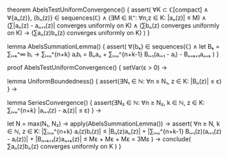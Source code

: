 theorem AbelsTestUniformConvergence() {
  assert(
    ∀K ⊂ ℂ[compact] ∧ 
    ∀{aₙ(z)}, {bₙ(z)} ∈ sequences(ℂ) ∧
    (∃M ∈ ℝ⁺: ∀n,z ∈ K: |aₙ(z)| ≤ M) ∧
    (∑|aₙ(z) - aₙ₊₁(z)| converges uniformly on K) ∧
    (∑bₙ(z) converges uniformly on K) →
    (∑aₙ(z)bₙ(z) converges uniformly on K)
  )
}

lemma AbelsSummationLemma() {
  assert(
    ∀{bₖ} ∈ sequences(ℂ) ∧
    let Bₖ = ∑ᵢ₌ₖ^∞ bᵢ →
    ∑ᵢ₌ₙ^{n+k} aᵢbᵢ = Bₙaₙ + ∑ᵢ₌ₙ^{n+k-1} Bᵢ₊₁(aᵢ₊₁ - aᵢ) - Bₙ₊ₖ₊₁aₙ₊ₖ
  )
}

proof AbelsTestUniformConvergence() {
  setVar(ε > 0) →
  
  lemma UniformBoundedness() {
    assert(∃N₁ ∈ ℕ: ∀n ≥ N₁, z ∈ K: |Bₙ(z)| ≤ ε)
  } →

  lemma SeriesConvergence() {
    assert(∃N₂ ∈ ℕ: ∀n ≥ N₂, k ∈ ℕ, z ∈ K:
      ∑ᵢ₌ₙ^{n+k} |aᵢ₊₁(z) - aᵢ(z)| ≤ ε)
  } →

  let N = max(N₁, N₂) →
  apply(AbelsSummationLemma()) →
  assert(
    ∀n ≥ N, k ∈ ℕ, z ∈ K:
    |∑ᵢ₌ₙ^{n+k} aᵢ(z)bᵢ(z)| ≤ 
    |Bₙ(z)aₙ(z)| + |∑ᵢ₌ₙ^{n+k-1} Bᵢ₊₁(z)(aᵢ₊₁(z) - aᵢ(z))| + |Bₙ₊ₖ₊₁(z)aₙ₊ₖ(z)| ≤
    Mε + Mε + Mε = 3Mε
  ) →
  conclude(
    ∑aₙ(z)bₙ(z) converges uniformly on K
  )
}